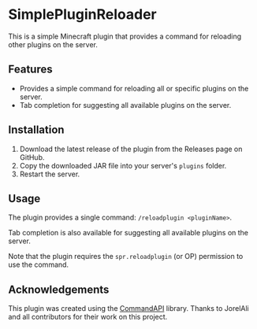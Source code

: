 # SimplePluginReloader

This is a simple Minecraft plugin that provides a command for reloading other plugins on the server.

## Features

- Provides a simple command for reloading all or specific plugins on the server.
- Tab completion for suggesting all available plugins on the server.

## Installation

1. Download the latest release of the plugin from the Releases page on GitHub.
2. Copy the downloaded JAR file into your server's `plugins` folder.
3. Restart the server.

## Usage

The plugin provides a single command: `/reloadplugin <pluginName>`.

Tab completion is also available for suggesting all available plugins on the server.

Note that the plugin requires the `spr.reloadplugin` (or OP) permission to use the command.

## Acknowledgements

This plugin was created using the [CommandAPI](https://github.com/JorelAli/CommandAPI) library. Thanks to JorelAli and all contributors for their work on this project.
